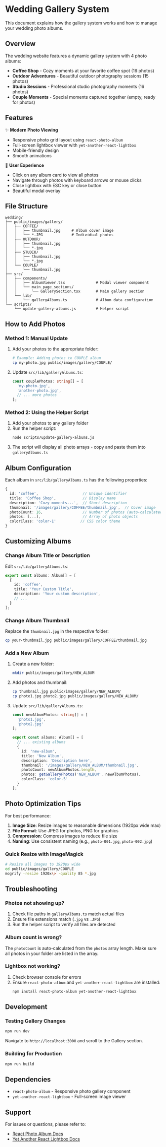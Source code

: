 # Wedding Gallery System

This document explains how the gallery system works and how to manage your wedding photo albums.

## Overview

The wedding website features a dynamic gallery system with 4 photo albums:
- **Coffee Shop** - Cozy moments at your favorite coffee spot (16 photos)
- **Outdoor Adventures** - Beautiful outdoor photography sessions (15 photos)
- **Studio Sessions** - Professional studio photography moments (16 photos)
- **Couple Moments** - Special moments captured together (empty, ready for photos)

## Features

✨ **Modern Photo Viewing**
- Responsive photo grid layout using `react-photo-album`
- Full-screen lightbox viewer with `yet-another-react-lightbox`
- Mobile-friendly design
- Smooth animations

🎨 **User Experience**
- Click on any album card to view all photos
- Navigate through photos with keyboard arrows or mouse clicks
- Close lightbox with ESC key or close button
- Beautiful modal overlay

## File Structure

```
wedding/
├── public/images/gallery/
│   ├── COFFEE/
│   │   ├── thumbnail.jpg     # Album cover image
│   │   └── *.JPG             # Individual photos
│   ├── OUTDOOR/
│   │   ├── thumbnail.jpg
│   │   └── *.jpg
│   ├── STUDIO/
│   │   ├── thumbnail.jpg
│   │   └── *.jpg
│   └── COUPLE/
│       └── thumbnail.jpg
├── src/
│   ├── components/
│   │   ├── AlbumViewer.tsx              # Modal viewer component
│   │   └── main_page_sections/
│   │       └── GallerySection.tsx       # Main gallery section
│   └── lib/
│       └── galleryAlbums.ts             # Album data configuration
└── scripts/
    └── update-gallery-albums.js         # Helper script
```

## How to Add Photos

### Method 1: Manual Update

1. Add your photos to the appropriate folder:
   ```bash
   # Example: Adding photos to COUPLE album
   cp my-photo.jpg public/images/gallery/COUPLE/
   ```

2. Update `src/lib/galleryAlbums.ts`:
   ```typescript
   const couplePhotos: string[] = [
     'my-photo.jpg',
     'another-photo.jpg',
     // ... more photos
   ];
   ```

### Method 2: Using the Helper Script

1. Add your photos to any gallery folder
2. Run the helper script:
   ```bash
   node scripts/update-gallery-albums.js
   ```
3. The script will display all photo arrays - copy and paste them into `galleryAlbums.ts`

## Album Configuration

Each album in `src/lib/galleryAlbums.ts` has the following properties:

```typescript
{
  id: 'coffee',                    // Unique identifier
  title: 'Coffee Shop',            // Display name
  description: 'Cozy moments...',  // Short description
  thumbnail: '/images/gallery/COFFEE/thumbnail.jpg',  // Cover image
  photoCount: 16,                  // Number of photos (auto-calculated)
  photos: [...],                   // Array of photo objects
  colorClass: 'color-1'           // CSS color theme
}
```

## Customizing Albums

### Change Album Title or Description

Edit `src/lib/galleryAlbums.ts`:

```typescript
export const albums: Album[] = [
  {
    id: 'coffee',
    title: 'Your Custom Title',
    description: 'Your custom description',
    // ...
  }
];
```

### Change Album Thumbnail

Replace the `thumbnail.jpg` in the respective folder:

```bash
cp your-thumbnail.jpg public/images/gallery/COFFEE/thumbnail.jpg
```

### Add a New Album

1. Create a new folder:
   ```bash
   mkdir public/images/gallery/NEW_ALBUM
   ```

2. Add photos and thumbnail:
   ```bash
   cp thumbnail.jpg public/images/gallery/NEW_ALBUM/
   cp photo1.jpg photo2.jpg public/images/gallery/NEW_ALBUM/
   ```

3. Update `src/lib/galleryAlbums.ts`:
   ```typescript
   const newAlbumPhotos: string[] = [
     'photo1.jpg',
     'photo2.jpg'
   ];

   export const albums: Album[] = [
     // ... existing albums
     {
       id: 'new-album',
       title: 'New Album',
       description: 'Description here',
       thumbnail: '/images/gallery/NEW_ALBUM/thumbnail.jpg',
       photoCount: newAlbumPhotos.length,
       photos: getGalleryPhotos('NEW_ALBUM', newAlbumPhotos),
       colorClass: 'color-5'
     }
   ];
   ```

## Photo Optimization Tips

For best performance:

1. **Image Size**: Resize images to reasonable dimensions (1920px wide max)
2. **File Format**: Use JPEG for photos, PNG for graphics
3. **Compression**: Compress images to reduce file size
4. **Naming**: Use consistent naming (e.g., `photo-001.jpg`, `photo-002.jpg`)

### Quick Resize with ImageMagick

```bash
# Resize all images to 1920px wide
cd public/images/gallery/COUPLE
mogrify -resize 1920x\> -quality 85 *.jpg
```

## Troubleshooting

### Photos not showing up?

1. Check file paths in `galleryAlbums.ts` match actual files
2. Ensure file extensions match (`.jpg` vs `.JPG`)
3. Run the helper script to verify all files are detected

### Album count is wrong?

The `photoCount` is auto-calculated from the `photos` array length. Make sure all photos in your folder are listed in the array.

### Lightbox not working?

1. Check browser console for errors
2. Ensure `react-photo-album` and `yet-another-react-lightbox` are installed:
   ```bash
   npm install react-photo-album yet-another-react-lightbox
   ```

## Development

### Testing Gallery Changes

```bash
npm run dev
```

Navigate to `http://localhost:3000` and scroll to the Gallery section.

### Building for Production

```bash
npm run build
```

## Dependencies

- `react-photo-album` - Responsive photo gallery component
- `yet-another-react-lightbox` - Full-screen image viewer

## Support

For issues or questions, please refer to:
- [React Photo Album Docs](https://react-photo-album.com/)
- [Yet Another React Lightbox Docs](https://yet-another-react-lightbox.com/)

